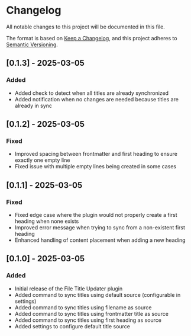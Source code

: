 # Changelog

All notable changes to this project will be documented in this file.

The format is based on [Keep a Changelog](https://keepachangelog.com/en/1.0.0/),
and this project adheres to [Semantic Versioning](https://semver.org/spec/v2.0.0.html).

## [0.1.3] - 2025-03-05

### Added

- Added check to detect when all titles are already synchronized
- Added notification when no changes are needed because titles are already in sync

## [0.1.2] - 2025-03-05

### Fixed

- Improved spacing between frontmatter and first heading to ensure exactly one empty line
- Fixed issue with multiple empty lines being created in some cases

## [0.1.1] - 2025-03-05

### Fixed

- Fixed edge case where the plugin would not properly create a first heading when none exists
- Improved error message when trying to sync from a non-existent first heading
- Enhanced handling of content placement when adding a new heading

## [0.1.0] - 2025-03-05

### Added

- Initial release of the File Title Updater plugin
- Added command to sync titles using default source (configurable in settings)
- Added command to sync titles using filename as source
- Added command to sync titles using frontmatter title as source
- Added command to sync titles using first heading as source
- Added settings to configure default title source
